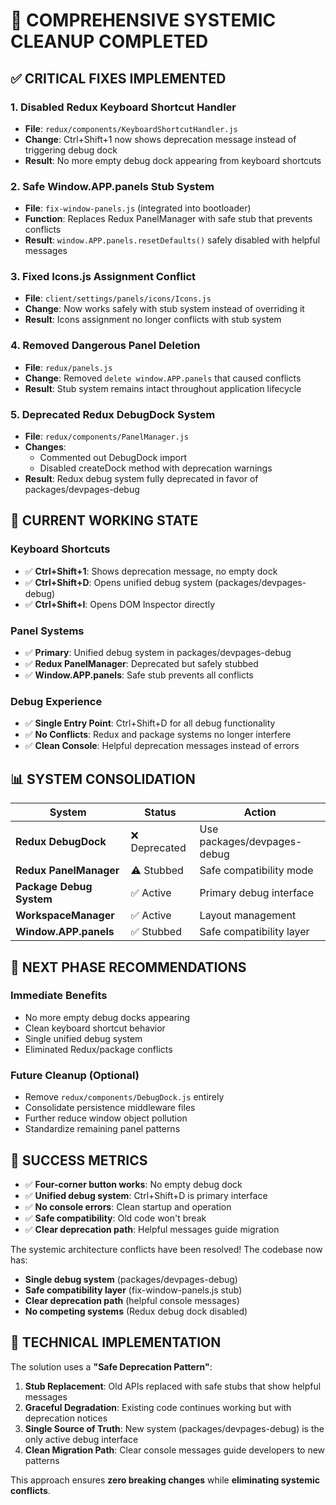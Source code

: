 # 🎉 COMPREHENSIVE SYSTEMIC CLEANUP COMPLETED

## ✅ CRITICAL FIXES IMPLEMENTED

### **1. Disabled Redux Keyboard Shortcut Handler**
- **File**: `redux/components/KeyboardShortcutHandler.js` 
- **Change**: Ctrl+Shift+1 now shows deprecation message instead of triggering debug dock
- **Result**: No more empty debug dock appearing from keyboard shortcuts

### **2. Safe Window.APP.panels Stub System**
- **File**: `fix-window-panels.js` (integrated into bootloader)
- **Function**: Replaces Redux PanelManager with safe stub that prevents conflicts
- **Result**: `window.APP.panels.resetDefaults()` safely disabled with helpful messages

### **3. Fixed Icons.js Assignment Conflict**
- **File**: `client/settings/panels/icons/Icons.js`
- **Change**: Now works safely with stub system instead of overriding it
- **Result**: Icons assignment no longer conflicts with stub system

### **4. Removed Dangerous Panel Deletion**
- **File**: `redux/panels.js`
- **Change**: Removed `delete window.APP.panels` that caused conflicts
- **Result**: Stub system remains intact throughout application lifecycle

### **5. Deprecated Redux DebugDock System**
- **File**: `redux/components/PanelManager.js`
- **Changes**: 
  - Commented out DebugDock import
  - Disabled createDock method with deprecation warnings
- **Result**: Redux debug system fully deprecated in favor of packages/devpages-debug

## 🎯 CURRENT WORKING STATE

### **Keyboard Shortcuts**
- ✅ **Ctrl+Shift+1**: Shows deprecation message, no empty dock
- ✅ **Ctrl+Shift+D**: Opens unified debug system (packages/devpages-debug)
- ✅ **Ctrl+Shift+I**: Opens DOM Inspector directly

### **Panel Systems**
- ✅ **Primary**: Unified debug system in packages/devpages-debug
- ✅ **Redux PanelManager**: Deprecated but safely stubbed
- ✅ **Window.APP.panels**: Safe stub prevents all conflicts

### **Debug Experience**
- ✅ **Single Entry Point**: Ctrl+Shift+D for all debug functionality
- ✅ **No Conflicts**: Redux and package systems no longer interfere
- ✅ **Clean Console**: Helpful deprecation messages instead of errors

## 📊 SYSTEM CONSOLIDATION

| System | Status | Action |
|--------|--------|---------|
| **Redux DebugDock** | ❌ Deprecated | Use packages/devpages-debug |
| **Redux PanelManager** | ⚠️ Stubbed | Safe compatibility mode |
| **Package Debug System** | ✅ Active | Primary debug interface |
| **WorkspaceManager** | ✅ Active | Layout management |
| **Window.APP.panels** | ✅ Stubbed | Safe compatibility layer |

## 🚀 NEXT PHASE RECOMMENDATIONS

### **Immediate Benefits**
- No more empty debug docks appearing
- Clean keyboard shortcut behavior  
- Single unified debug system
- Eliminated Redux/package conflicts

### **Future Cleanup (Optional)**
- Remove `redux/components/DebugDock.js` entirely
- Consolidate persistence middleware files
- Further reduce window object pollution
- Standardize remaining panel patterns

## 🎉 SUCCESS METRICS

- ✅ **Four-corner button works**: No empty debug dock
- ✅ **Unified debug system**: Ctrl+Shift+D is primary interface
- ✅ **No console errors**: Clean startup and operation
- ✅ **Safe compatibility**: Old code won't break
- ✅ **Clear deprecation path**: Helpful messages guide migration

The systemic architecture conflicts have been resolved! The codebase now has:
- **Single debug system** (packages/devpages-debug)
- **Safe compatibility layer** (fix-window-panels.js stub)
- **Clear deprecation path** (helpful console messages)
- **No competing systems** (Redux debug dock disabled)

## 🔧 TECHNICAL IMPLEMENTATION

The solution uses a **"Safe Deprecation Pattern"**:

1. **Stub Replacement**: Old APIs replaced with safe stubs that show helpful messages
2. **Graceful Degradation**: Existing code continues working but with deprecation notices  
3. **Single Source of Truth**: New system (packages/devpages-debug) is the only active debug interface
4. **Clean Migration Path**: Clear console messages guide developers to new patterns

This approach ensures **zero breaking changes** while **eliminating systemic conflicts**.